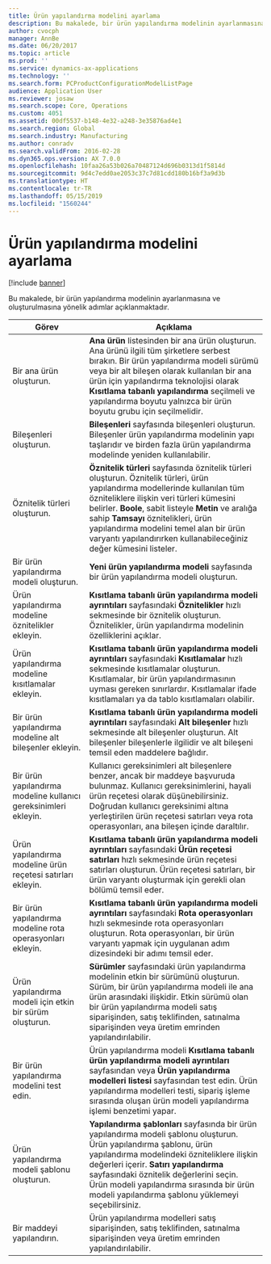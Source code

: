 ```yaml
---
title: Ürün yapılandırma modelini ayarlama
description: Bu makalede, bir ürün yapılandırma modelinin ayarlanmasına ve oluşturulmasına yönelik adımlar açıklanmaktadır.
author: cvocph
manager: AnnBe
ms.date: 06/20/2017
ms.topic: article
ms.prod: ''
ms.service: dynamics-ax-applications
ms.technology: ''
ms.search.form: PCProductConfigurationModelListPage
audience: Application User
ms.reviewer: josaw
ms.search.scope: Core, Operations
ms.custom: 4051
ms.assetid: 00df5537-b148-4e32-a248-3e35876ad4e1
ms.search.region: Global
ms.search.industry: Manufacturing
ms.author: conradv
ms.search.validFrom: 2016-02-28
ms.dyn365.ops.version: AX 7.0.0
ms.openlocfilehash: 10faa26a53b026a70487124d696b0313d1f5814d
ms.sourcegitcommit: 9d4c7edd0ae2053c37c7d81cdd180b16bf3a9d3b
ms.translationtype: HT
ms.contentlocale: tr-TR
ms.lasthandoff: 05/15/2019
ms.locfileid: "1560244"
---
```

# <a name="set-up-a-product-configuration-model"></a>Ürün yapılandırma modelini ayarlama

[!include [banner](../includes/banner.md)]

Bu makalede, bir ürün yapılandırma modelinin ayarlanmasına ve oluşturulmasına yönelik adımlar açıklanmaktadır.

| Görev                                                        | Açıklama                                                                                                                                                                                                                                                                                                                                                                                        |
|-------------------------------------------------------------|----------------------------------------------------------------------------------------------------------------------------------------------------------------------------------------------------------------------------------------------------------------------------------------------------------------------------------------------------------------------------------------------------|
| Bir ana ürün oluşturun.                                    | **Ana ürün** listesinden bir ana ürün oluşturun. Ana ürünü ilgili tüm şirketlere serbest bırakın. Bir ürün yapılandırma modeli sürümü veya bir alt bileşen olarak kullanılan bir ana ürün için yapılandırma teknolojisi olarak **Kısıtlama tabanlı yapılandırma** seçilmeli ve yapılandırma boyutu yalnızca bir ürün boyutu grubu için seçilmelidir. |
| Bileşenleri oluşturun.                                          | **Bileşenleri** sayfasında bileşenleri oluşturun. Bileşenler ürün yapılandırma modelinin yapı taşlarıdır ve birden fazla ürün yapılandırma modelinde yeniden kullanılabilir.                                                                                                                                                                                                                      |
| Öznitelik türleri oluşturun.                                     | **Öznitelik türleri** sayfasında öznitelik türleri oluşturun. Öznitelik türleri, ürün yapılandırma modellerinde kullanılan tüm özniteliklere ilişkin veri türleri kümesini belirler. **Boole**, sabit listeyle **Metin** ve aralığa sahip **Tamsayı** öznitelikleri, ürün yapılandırma modelini temel alan bir ürün varyantı yapılandırırken kullanabileceğiniz değer kümesini listeler.       |
| Bir ürün yapılandırma modeli oluşturun.                       | **Yeni ürün yapılandırma modeli** sayfasında bir ürün yapılandırma modeli oluşturun.                                                                                                                                                                                                                                                                                                              |
| Ürün yapılandırma modeline öznitelikler ekleyin.            | **Kısıtlama tabanlı ürün yapılandırma modeli ayrıntıları** sayfasındaki **Öznitelikler** hızlı sekmesinde bir öznitelik oluşturun. Öznitelikler, ürün yapılandırma modelinin özelliklerini açıklar.                                                                                                                                                                                                       |
| Ürün yapılandırma modeline kısıtlamalar ekleyin.           | **Kısıtlama tabanlı ürün yapılandırma modeli ayrıntıları** sayfasındaki **Kısıtlamalar** hızlı sekmesinde kısıtlamalar oluşturun. Kısıtlamalar, bir ürün yapılandırmasının uyması gereken sınırlardır. Kısıtlamalar ifade kısıtlamaları ya da tablo kısıtlamaları olabilir.                                                                                                                                 |
| Bir ürün yapılandırma modeline alt bileşenler ekleyin.         | **Kısıtlama tabanlı ürün yapılandırma modeli ayrıntıları** sayfasındaki **Alt bileşenler** hızlı sekmesinde alt bileşenler oluşturun. Alt bileşenler bileşenlerle ilgilidir ve alt bileşeni temsil eden maddelere bağlıdır.                                                                                                                                                                       |
| Bir ürün yapılandırma modeline kullanıcı gereksinimleri ekleyin.     | Kullanıcı gereksinimleri alt bileşenlere benzer, ancak bir maddeye başvuruda bulunmaz. Kullanıcı gereksinimlerini, hayali ürün reçetesi olarak düşünebilirsiniz. Doğrudan kullanıcı gereksinimi altına yerleştirilen ürün reçetesi satırları veya rota operasyonları, ana bileşen içinde daraltılır.                                                                                                                       |
| Ürün yapılandırma modeline ürün reçetesi satırları ekleyin.             | **Kısıtlama tabanlı ürün yapılandırma modeli ayrıntıları** sayfasındaki **Ürün reçetesi satırları** hızlı sekmesinde ürün reçetesi satırları oluşturun. Ürün reçetesi satırları, bir ürün varyantı oluşturmak için gerekli olan bölümü temsil eder.                                                                                                                                                                                                 |
| Bir ürün yapılandırma modeline rota operasyonları ekleyin.      | **Kısıtlama tabanlı ürün yapılandırma modeli ayrıntıları** sayfasındaki **Rota operasyonları** hızlı sekmesinde rota operasyonları oluşturun. Rota operasyonları, bir ürün varyantı yapmak için uygulanan adım dizesindeki bir adımı temsil eder.                                                                                                                                                    |
| Ürün yapılandırma modeli için etkin bir sürüm oluşturun. | **Sürümler** sayfasındaki ürün yapılandırma modelinin etkin bir sürümünü oluşturun. Sürüm, bir ürün yapılandırma modeli ile ana ürün arasındaki ilişkidir. Etkin sürümü olan bir ürün yapılandırma modeli satış siparişinden, satış teklifinden, satınalma siparişinden veya üretim emrinden yapılandırılabilir.                                                               |
| Bir ürün yapılandırma modelini test edin.                         | Ürün yapılandırma modeli **Kısıtlama tabanlı ürün yapılandırma modeli ayrıntıları** sayfasından veya **Ürün yapılandırma modelleri listesi** sayfasından test edin. Ürün yapılandırma modelleri testi, sipariş işleme sırasında oluşan ürün modeli yapılandırma işlemi benzetimi yapar.                                                                                                |
| Ürün yapılandırma modeli şablonu oluşturun.                | **Yapılandırma şablonları** sayfasında bir ürün yapılandırma modeli şablonu oluşturun. Ürün yapılandırma şablonu, ürün yapılandırma modelindeki özniteliklere ilişkin değerleri içerir. **Satırı yapılandırma** sayfasındaki öznitelik değerlerini seçin. Ürün modeli yapılandırma sırasında bir ürün modeli yapılandırma şablonu yüklemeyi seçebilirsiniz.                                                   |
| Bir maddeyi yapılandırın.                                          | Ürün yapılandırma modelleri satış siparişinden, satış teklifinden, satınalma siparişinden veya üretim emrinden yapılandırılabilir.                                                                                                                                                                                                                                                                           |





